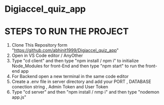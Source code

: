 # Digiaccel_quiz_app
# STEPS TO RUN THE PROJECT

 1. Clone This Repository form "https://github.com/abhinit1999/Digiaccel_quiz_app"
 2. Open in VS Code editor / AnyOther
 3. Type "cd client" and then type "npm install / npm i" to initialize Node_Modules for front-End and then type "npm start" to run the front-end app
 4. For Backend open a new terminal in the same code editor
 5. Create a .env file in server directory and add your PORT , DATABASE conection string , Admin Token and User Token
 6. Type "cd server" and then "npm install / nmp i" and then type "nodemon app.js"
 


